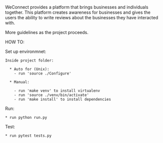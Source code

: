 WeConnect provides a platform that brings businesses and individuals together.
This platform creates awareness for businesses and gives the users the ability to write reviews about the businesses they have interacted with.  

More guidelines as the project proceeds.



HOW TO:

  Set up environmnet:

    Inside project folder:

      * Auto for (Unix):
        - run 'source ./Configure'

      * Manual:

        - run 'make venv' to install virtualenv
        - run 'source ./venv/bin/activate'
        - run 'make install' to install dependencies

  Run:

    * run python run.py

  Test:

    * run pytest tests.py
